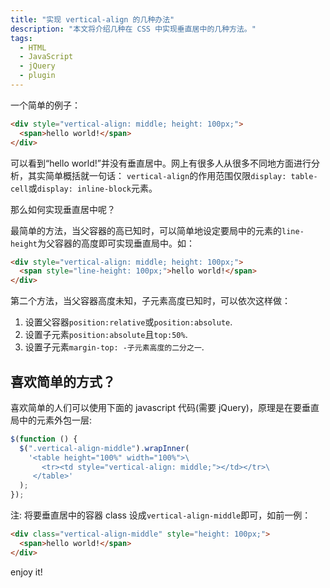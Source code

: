 ```yaml
---
title: "实现 vertical-align 的几种办法"
description: "本文将介绍几种在 CSS 中实现垂直居中的几种方法。"
tags:
  - HTML
  - JavaScript
  - jQuery
  - plugin
---
```


一个简单的例子：

```html
<div style="vertical-align: middle; height: 100px;">
  <span>hello world!</span>
</div>
```

可以看到“hello world!”并没有垂直居中。网上有很多人从很多不同地方面进行分析，其实简单概括就一句话：
`vertical-align`的作用范围仅限`display: table-cell`或`display: inline-block`元素。

那么如何实现垂直居中呢？

<!-- more -->

最简单的方法，当父容器的高已知时，可以简单地设定要局中的元素的`line-height`为父容器的高度即可实现垂直局中。如：

```html
<div style="vertical-align: middle; height: 100px;">
  <span style="line-height: 100px;">hello world!</span>
</div>
```

第二个方法，当父容器高度未知，子元素高度已知时，可以依次这样做：

1. 设置父容器`position:relative`或`position:absolute`.
2. 设置子元素`position:absolute`且`top:50%`.
3. 设置子元素`margin-top: -子元素高度的二分之一`.

## 喜欢简单的方式？

喜欢简单的人们可以使用下面的 javascript 代码(需要 jQuery)，原理是在要垂直局中的元素外包一层:

```javascript
$(function () {
  $(".vertical-align-middle").wrapInner(
    '<table height="100%" width="100%">\
       <tr><td style="vertical-align: middle;"></td></tr>\
     </table>'
  );
});
```

注: 将要垂直居中的容器 class 设成`vertical-align-middle`即可，如前一例：

```html
<div class="vertical-align-middle" style="height: 100px;">
  <span>hello world!</span>
</div>
```

enjoy it!
